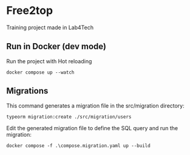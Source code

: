 # Free2top

Training project made in Lab4Tech

## Run in Docker (dev mode)

Run the project with Hot reloading

    docker compose up --watch

## Migrations

This command generates a migration file in the src/migration directory:

    typeorm migration:create ./src/migration/users

Edit the generated migration file to define the SQL query and run the migration:

    docker compose -f .\compose.migration.yaml up --build
